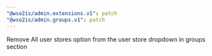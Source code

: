 ```yaml
---
"@wso2is/admin.extensions.v1": patch
"@wso2is/admin.groups.v1": patch
---
```


Remove All user stores option from the user store dropdown in groups section
